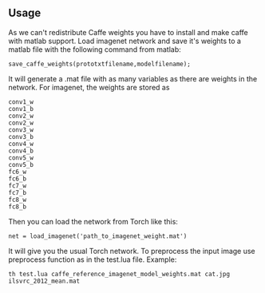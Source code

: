 Usage
-----

As we can't redistribute Caffe weights you have to install and make caffe with matlab support.
Load imagenet network and save it's weights to a matlab file with the following command from matlab:
```
save_caffe_weights(prototxtfilename,modelfilename);
```
It will generate a .mat file with as many variables as there are weights in the network. For imagenet, the weights are stored as
```
conv1_w
conv1_b
conv2_w
conv2_w
conv3_w
conv3_b
conv4_w
conv4_b
conv5_w
conv5_b
fc6_w
fc6_b
fc7_w
fc7_b
fc8_w
fc8_b
```
Then you can load the network from Torch like this:
```
net = load_imagenet('path_to_imagenet_weight.mat')
```
It will give you the usual Torch network. To preprocess the input image use preprocess function as in the test.lua file. Example:
```
th test.lua caffe_reference_imagenet_model_weights.mat cat.jpg ilsvrc_2012_mean.mat
```
